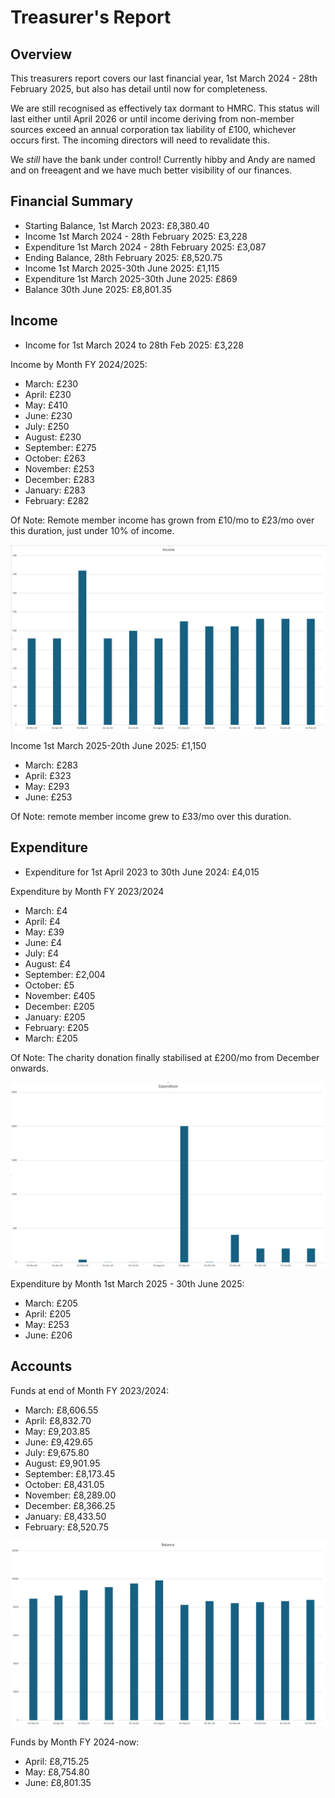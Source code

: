 # Treasurer's Report


## Overview

This treasurers report covers our last financial year, 1st March 2024 - 28th February 2025, but also has detail until now for completeness.

We are still recognised as effectively tax dormant to HMRC. This status will last either until April 2026 or until income deriving from non-member sources exceed an annual corporation tax liability of £100, whichever occurs first. The incoming directors will need to revalidate this.

We *still* have the bank under control! Currently hibby and Andy are named and on freeagent and we have much better visibility of our finances.

## Financial Summary

  * Starting Balance, 1st March 2023: £8,380.40
  * Income 1st March 2024 - 28th February 2025: £3,228
  * Expenditure 1st March 2024 - 28th February 2025: £3,087
  * Ending Balance, 28th February 2025: £8,520.75
  * Income 1st March 2025-30th June 2025: £1,115 
  * Expenditure 1st March 2025-30th June 2025: £869
  * Balance 30th June 2025: £8,801.35

## Income

* Income for 1st March 2024 to 28th Feb 2025: £3,228

Income by Month FY 2024/2025:

* March: £230
* April: £230
* May: £410
* June: £230
* July: £250
* August: £230
* September: £275
* October: £263
* November: £253
* December: £283
* January: £283
* February: £282

Of Note: Remote member income has grown from £10/mo to £23/mo over this duration, just under 10% of income.

![income_fy_2024-2025](./graphs/Income%202025.png)

Income 1st March 2025-20th June 2025: £1,150

* March: £283
* April: £323
* May: £293
* June: £253

Of Note: remote member income grew to £33/mo over this duration. 

## Expenditure

* Expenditure for 1st April 2023 to 30th June 2024: £4,015

Expenditure by Month FY 2023/2024

* March: £4
* April: £4
* May: £39
* June: £4
* July: £4
* August: £4
* September: £2,004
* October: £5
* November: £405
* December: £205
* January: £205
* February: £205
* March: £205

Of Note: The charity donation finally stabilised at £200/mo from December onwards.

![expenditure_fy_2024-2025](./graphs/Expenditure%202025.png)

Expenditure by Month 1st March 2025 - 30th June 2025:

* March: £205
* April: £205
* May: £253
* June: £206

## Accounts

Funds at end of Month FY 2023/2024:

* March: £8,606.55
* April: £8,832.70
* May: £9,203.85
* June: £9,429.65
* July: £9,675.80
* August: £9,901.95
* September: £8,173.45
* October: £8,431.05
* November: £8,289.00
* December: £8,366.25
* January: £8,433.50
* February: £8,520.75

![funds_fy_2024-2025](./graphs/Funds%202025.png)

Funds by Month FY 2024-now:

* April: £8,715.25
* May: £8,754.80
* June: £8,801.35

